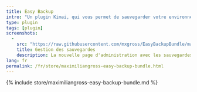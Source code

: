 ```yaml
---
title: Easy Backup
intro: "Un plugin Kimai, qui vous permet de sauvegarder votre environnement en un seul clic."
type: plugin
tags: [plugin]
screenshots:
  - 
    src: "https://raw.githubusercontent.com/mxgross/EasyBackupBundle/master/screenshot.jpg"
    title: Gestion des sauvegardes
    description: La nouvelle page d'administration avec les sauvegardes 
lang: fr
permalink: /fr/store/maximiliangross-easy-backup-bundle.html
---
```


{% include store/maximiliangross-easy-backup-bundle.md %}
